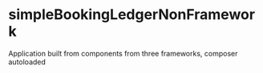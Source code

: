 # simpleBookingLedgerNonFramework
Application built from components from three frameworks, composer autoloaded
